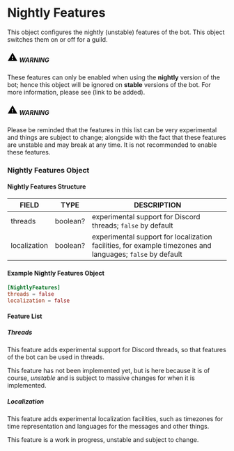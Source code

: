 # Nightly Features

This object configures the nightly (unstable) features of the bot. This object switches them on or off for a guild.

<div class="warning">
    <h5>
        <span class="span">
            <svg xmlns="http://www.w3.org/2000/svg" height="24px" viewBox="0 0 24 24" width="24px" fill="#000000"><path d="M1 21h22L12 2 1 21zm12-3h-2v-2h2v2zm0-4h-2v-4h2v4z"/></svg>
        </span>
        <span class="span2">
            WARNING
        </span>
    </h5>
    <p>These features can only be enabled when using the <strong>nightly</strong> version of the bot; hence this object will be ignored on <strong>stable</strong> versions of the bot. For more information, please see (link to be added).</p>
</div>

<div class="warning">
    <h5>
        <span class="span">
            <svg xmlns="http://www.w3.org/2000/svg" height="24px" viewBox="0 0 24 24" width="24px" fill="#000000"><path d="M1 21h22L12 2 1 21zm12-3h-2v-2h2v2zm0-4h-2v-4h2v4z"/></svg>
        </span>
        <span class="span2">
            WARNING
        </span>
    </h5>
    <p>Please be reminded that the features in this list can be very experimental and things are subject to change; alongside with the fact that these features are unstable and may break at any time. It is not recommended to enable these features.</p>
</div>

### Nightly Features Object

#### Nightly Features Structure

| FIELD        | TYPE     | DESCRIPTION                                                                                               |
|--------------|----------|-----------------------------------------------------------------------------------------------------------|
| threads      | boolean? | experimental support for Discord threads; `false` by default                                              |
| localization | boolean? | experimental support for localization facilities, for example timezones and languages; `false` by default |

#### Example Nightly Features Object

```toml
[NightlyFeatures]
threads = false
localization = false
```

#### Feature List

##### Threads

This feature adds experimental support for Discord threads, so that features of the bot can be used in threads.

This feature has not been implemented yet, but is here because it is of course, *unstable* and is subject to massive
changes for when it is implemented.

##### Localization

This feature adds experimental localization facilities, such as timezones for time representation and languages for
the messages and other things.

This feature is a work in progress, unstable and subject to change.
